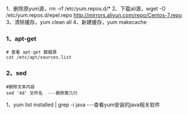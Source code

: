 


1、删除原yum源，rm -rf /etc/yum.repos.d/*
2、下载ali源，wget -O /etc/yum.repos.d/epel.repo http://mirrors.aliyun.com/repo/Centos-7.repo
3、清除缓存，yum clean all
4、新建缓存，yum makecache




### 1、apt-get
~~~
# 查看 apt-get 数据源
cat /etc/apt/sources.list

~~~

### 2、sed
~~~
#删除文本内容
sed '4d' 文件名  ---删除第几行
~~~


1、yum list installed | grep -i java ---查看yum安装的java相关软件
